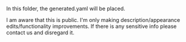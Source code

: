 In this folder, the generated.yaml will be placed.

I am aware that this is public.  I'm only making description/appearance edits/functionality improvements.  If there is any sensitive info please contact us and disregard it.
